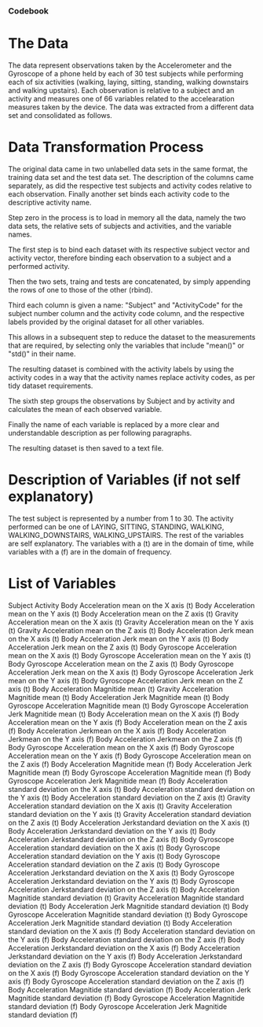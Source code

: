 ### Codebook

# The Data
The data represent observations taken by the Accelerometer and the Gyroscope of a phone held by each of 30 test subjects while performing each of six activities (walking, laying, sitting, standing, walking downstairs and walking upstairs). Each observation is relative to a subject and an activity and measures one of 66 variables related to the accelearation measures taken by the device. The data was extracted from a different data set and consolidated as follows.

# Data Transformation Process
The original data came in two unlabelled data sets in the same format, the training data set and the test data set. The description of the columns came separately, as did the respective test subjects and activity codes relative to each observation. Finally another set binds each activity code to the descriptive activity name.

Step zero in the process is to load in memory all the data, namely the two data sets, the relative sets of subjects and activities, and the variable names.

The first step is to bind each dataset with its respective subject vector and activity vector, therefore binding each observation to a subject and a performed activity.

Then the two sets, traing and tests are concatenated, by simply appending the rows of one to those of the other (rbind).

Third each column is given a name: "Subject" and "ActivityCode" for the subject number column and the activity code column, and the respective labels provided by the original dataset for all other variables.

This allows in a subsequent step to reduce the dataset to the measurements that are required, by selecting only the variables that include "mean()" or "std()" in their name.

The resulting dataset is combined with the activity labels by using the activity codes in a way that the activity names replace activity codes, as per tidy dataset requirements.

The sixth step groups the observations by Subject and by activity and calculates the mean of each observed variable.

Finally the name of each variable is replaced by a more clear and understandable description as per following paragraphs.

The resulting dataset is then saved to a text file.

# Description of Variables (if not self explanatory)
The test subject is represented by a number from 1 to 30. The activity performed can be one of LAYING, SITTING, STANDING, WALKING, WALKING_DOWNSTAIRS, WALKING_UPSTAIRS. The rest of the variables are self explanatory. The variables with a (t) are in the domain of time, while variables with a (f) are in the domain of frequency.

# List of Variables
Subject
Activity
Body Acceleration mean on the X axis (t)
Body Acceleration mean on the Y axis (t)
Body Acceleration mean on the Z axis (t)
Gravity Acceleration mean on the X axis (t)
Gravity Acceleration mean on the Y axis (t)
Gravity Acceleration mean on the Z axis (t)
Body Acceleration Jerk mean on the X axis (t)
Body Acceleration Jerk mean on the Y axis (t)
Body Acceleration Jerk mean on the Z axis (t)
Body Gyroscope Acceleration mean on the X axis (t)
Body Gyroscope Acceleration mean on the Y axis (t)
Body Gyroscope Acceleration mean on the Z axis (t)
Body Gyroscope Acceleration Jerk mean on the X axis (t)
Body Gyroscope Acceleration Jerk mean on the Y axis (t)
Body Gyroscope Acceleration Jerk mean on the Z axis (t)
Body Acceleration Magnitide mean (t)
Gravity Acceleration Magnitide mean (t)
Body Acceleration Jerk Magnitide mean (t)
Body Gyroscope Acceleration Magnitide mean (t)
Body Gyroscope Acceleration Jerk Magnitide mean (t)
Body Acceleration mean on the X axis (f)
Body Acceleration mean on the Y axis (f)
Body Acceleration mean on the Z axis (f)
Body Acceleration Jerkmean on the X axis (f)
Body Acceleration Jerkmean on the Y axis (f)
Body Acceleration Jerkmean on the Z axis (f)
Body Gyroscope Acceleration mean on the X axis (f)
Body Gyroscope Acceleration mean on the Y axis (f)
Body Gyroscope Acceleration mean on the Z axis (f)
Body Acceleration Magnitide mean (f)
Body Acceleration Jerk Magnitide mean (f)
Body Gyroscope Acceleration Magnitide mean (f)
Body Gyroscope Acceleration Jerk Magnitide mean (f)
Body Acceleration standard deviation on the X axis (t)
Body Acceleration standard deviation on the Y axis (t)
Body Acceleration standard deviation on the Z axis (t)
Gravity Acceleration standard deviation on the X axis (t)
Gravity Acceleration standard deviation on the Y axis (t)
Gravity Acceleration standard deviation on the Z axis (t)
Body Acceleration Jerkstandard deviation on the X axis (t)
Body Acceleration Jerkstandard deviation on the Y axis (t)
Body Acceleration Jerkstandard deviation on the Z axis (t)
Body Gyroscope Acceleration standard deviation on the X axis (t)
Body Gyroscope Acceleration standard deviation on the Y axis (t)
Body Gyroscope Acceleration standard deviation on the Z axis (t)
Body Gyroscope Acceleration Jerkstandard deviation on the X axis (t)
Body Gyroscope Acceleration Jerkstandard deviation on the Y axis (t)
Body Gyroscope Acceleration Jerkstandard deviation on the Z axis (t)
Body Acceleration Magnitide standard deviation (t)
Gravity Acceleration Magnitide standard deviation (t)
Body Acceleration Jerk Magnitide standard deviation (t)
Body Gyroscope Acceleration Magnitide standard deviation (t)
Body Gyroscope Acceleration Jerk Magnitide standard deviation (t)
Body Acceleration standard deviation on the X axis (f)
Body Acceleration standard deviation on the Y axis (f)
Body Acceleration standard deviation on the Z axis (f)
Body Acceleration Jerkstandard deviation on the X axis (f)
Body Acceleration Jerkstandard deviation on the Y axis (f)
Body Acceleration Jerkstandard deviation on the Z axis (f)
Body Gyroscope Acceleration standard deviation on the X axis (f)
Body Gyroscope Acceleration standard deviation on the Y axis (f)
Body Gyroscope Acceleration standard deviation on the Z axis (f)
Body Acceleration Magnitide standard deviation (f)
Body Acceleration Jerk Magnitide standard deviation (f)
Body Gyroscope Acceleration Magnitide standard deviation (f)
Body Gyroscope Acceleration Jerk Magnitide standard deviation (f)